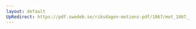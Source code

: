 ```yaml
---
layout: default
UpRedirect: https://pdf.swedeb.se/riksdagen-motions-pdf/1867/mot_1867__fk__00015/mot_1867__fk__00015_004.pdf
---
```

